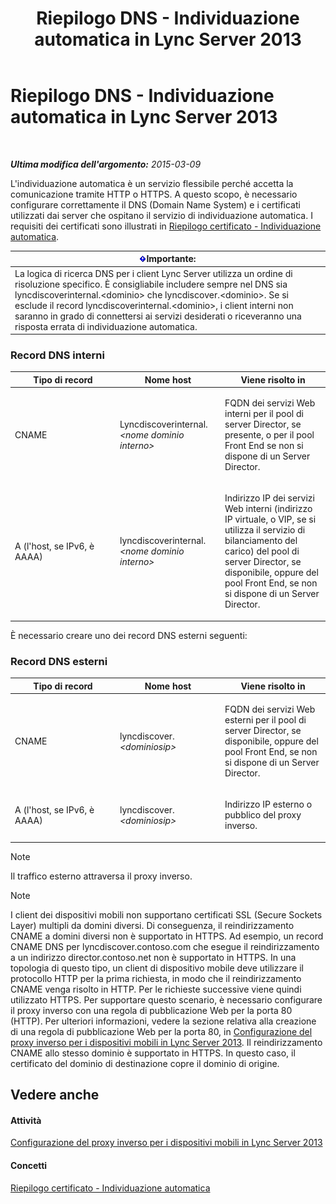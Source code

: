 ﻿---
title: Riepilogo DNS - Individuazione automatica in Lync Server 2013
TOCTitle: Riepilogo DNS - Individuazione automatica in Lync Server 2013
ms:assetid: b336a2ae-0e58-4b74-b606-aedbbd411587
ms:mtpsurl: https://technet.microsoft.com/it-it/library/JJ945644(v=OCS.15)
ms:contentKeyID: 52062294
ms.date: 08/24/2015
mtps_version: v=OCS.15
ms.translationtype: HT
---

# Riepilogo DNS - Individuazione automatica in Lync Server 2013

 

_**Ultima modifica dell'argomento:** 2015-03-09_

L'individuazione automatica è un servizio flessibile perché accetta la comunicazione tramite HTTP o HTTPS. A questo scopo, è necessario configurare correttamente il DNS (Domain Name System) e i certificati utilizzati dai server che ospitano il servizio di individuazione automatica. I requisiti dei certificati sono illustrati in [Riepilogo certificato - Individuazione automatica](lync-server-2013-certificate-summary-autodiscover.md).

<table>
<thead>
<tr class="header">
<th><img src="images/Gg412908.important(OCS.15).gif" title="important" alt="important" />Importante:</th>
</tr>
</thead>
<tbody>
<tr class="odd">
<td>La logica di ricerca DNS per i client Lync Server utilizza un ordine di risoluzione specifico. È consigliabile includere sempre nel DNS sia lyncdiscoverinternal.&lt;dominio&gt; che lyncdiscover.&lt;dominio&gt;. Se si esclude il record lyncdiscoverinternal.&lt;dominio&gt;, i client interni non saranno in grado di connettersi ai servizi desiderati o riceveranno una risposta errata di individuazione automatica.</td>
</tr>
</tbody>
</table>


### Record DNS interni

<table>
<colgroup>
<col style="width: 33%" />
<col style="width: 33%" />
<col style="width: 33%" />
</colgroup>
<thead>
<tr class="header">
<th>Tipo di record</th>
<th>Nome host</th>
<th>Viene risolto in</th>
</tr>
</thead>
<tbody>
<tr class="odd">
<td><p>CNAME</p></td>
<td><p>Lyncdiscoverinternal.<em>&lt;nome dominio interno&gt;</em></p></td>
<td><p>FQDN dei servizi Web interni per il pool di server Director, se presente, o per il pool Front End se non si dispone di un Server Director.</p></td>
</tr>
<tr class="even">
<td><p>A (l'host, se IPv6, è AAAA)</p></td>
<td><p>lyncdiscoverinternal.<em>&lt;nome dominio interno&gt;</em></p></td>
<td><p>Indirizzo IP dei servizi Web interni (indirizzo IP virtuale, o VIP, se si utilizza il servizio di bilanciamento del carico) del pool di server Director, se disponibile, oppure del pool Front End, se non si dispone di un Server Director.</p></td>
</tr>
</tbody>
</table>


È necessario creare uno dei record DNS esterni seguenti:

### Record DNS esterni

<table>
<colgroup>
<col style="width: 33%" />
<col style="width: 33%" />
<col style="width: 33%" />
</colgroup>
<thead>
<tr class="header">
<th>Tipo di record</th>
<th>Nome host</th>
<th>Viene risolto in</th>
</tr>
</thead>
<tbody>
<tr class="odd">
<td><p>CNAME</p></td>
<td><p>lyncdiscover. <em>&lt;dominiosip&gt;</em></p></td>
<td><p>FQDN dei servizi Web esterni per il pool di server Director, se disponibile, oppure del pool Front End, se non si dispone di un Server Director.</p></td>
</tr>
<tr class="even">
<td><p>A (l'host, se IPv6, è AAAA)</p></td>
<td><p>lyncdiscover. <em>&lt;dominiosip&gt;</em></p></td>
<td><p>Indirizzo IP esterno o pubblico del proxy inverso.</p></td>
</tr>
</tbody>
</table>



> [!NOTE]
> Il traffico esterno attraversa il proxy inverso.




> [!NOTE]
> I client dei dispositivi mobili non supportano certificati SSL (Secure Sockets Layer) multipli da domini diversi. Di conseguenza, il reindirizzamento CNAME a domini diversi non è supportato in HTTPS. Ad esempio, un record CNAME DNS per lyncdiscover.contoso.com che esegue il reindirizzamento a un indirizzo director.contoso.net non è supportato in HTTPS. In una topologia di questo tipo, un client di dispositivo mobile deve utilizzare il protocollo HTTP per la prima richiesta, in modo che il reindirizzamento CNAME venga risolto in HTTP. Per le richieste successive viene quindi utilizzato HTTPS. Per supportare questo scenario, è necessario configurare il proxy inverso con una regola di pubblicazione Web per la porta 80 (HTTP). Per ulteriori informazioni, vedere la sezione relativa alla creazione di una regola di pubblicazione Web per la porta 80, in <A href="lync-server-2013-configuring-the-reverse-proxy-for-mobility.md">Configurazione del proxy inverso per i dispositivi mobili in Lync Server 2013</A>. Il reindirizzamento CNAME allo stesso dominio è supportato in HTTPS. In questo caso, il certificato del dominio di destinazione copre il dominio di origine.



## Vedere anche

#### Attività

[Configurazione del proxy inverso per i dispositivi mobili in Lync Server 2013](lync-server-2013-configuring-the-reverse-proxy-for-mobility.md)  

#### Concetti

[Riepilogo certificato - Individuazione automatica](lync-server-2013-certificate-summary-autodiscover.md)

